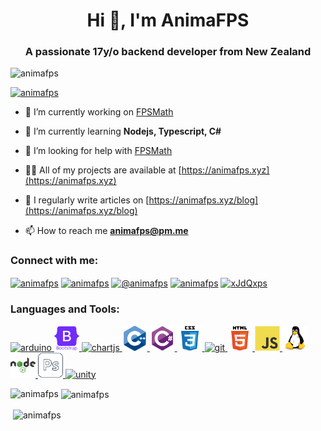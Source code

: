 <h1 align="center">Hi 👋, I'm AnimaFPS</h1>
<h3 align="center">A passionate 17y/o backend developer from New Zealand</h3>

<p align="left"> <img src="https://komarev.com/ghpvc/?username=animafps&label=Profile%20views&color=0e75b6&style=flat-square" alt="animafps" /> </p>

<p align="left"> <a href="https://twitter.com/animafps" target="blank"><img src="https://img.shields.io/twitter/follow/animafps?logo=twitter&style=for-the-badge" alt="animafps" /></a> </p>

- 🔭 I’m currently working on [FPSMath](https://github.com/AnimaFPS/FPSMath)

- 🌱 I’m currently learning **Nodejs, Typescript, C#**

- 🤝 I’m looking for help with [FPSMath](https://github.com/AnimaFPS/FPSMath)

- 👨‍💻 All of my projects are available at [https://animafps.xyz](https://animafps.xyz)

- 📝 I regularly write articles on [https://animafps.xyz/blog](https://animafps.xyz/blog)

- 📫 How to reach me **animafps@pm.me**

<h3 align="left">Connect with me:</h3>
<p align="left">
<a href="https://twitter.com/animafps" target="blank"><img align="center" src="https://cdn.jsdelivr.net/npm/simple-icons@3.0.1/icons/twitter.svg" alt="animafps" height="30" width="40" /></a>
<a href="https://instagram.com/animafps" target="blank"><img align="center" src="https://cdn.jsdelivr.net/npm/simple-icons@3.0.1/icons/instagram.svg" alt="animafps" height="30" width="40" /></a>
<a href="https://medium.com/@animafps" target="blank"><img align="center" src="https://cdn.jsdelivr.net/npm/simple-icons@3.0.1/icons/medium.svg" alt="@animafps" height="30" width="40" /></a>
<a href="https://www.youtube.com/c/animafps" target="blank"><img align="center" src="https://cdn.jsdelivr.net/npm/simple-icons@3.0.1/icons/youtube.svg" alt="animafps" height="30" width="40" /></a>
<a href="https://discord.gg/xJdQxps" target="blank"><img align="center" src="https://cdn.jsdelivr.net/npm/simple-icons@3.0.1/icons/discord.svg" alt="xJdQxps" height="30" width="40" /></a>
</p>

<h3 align="left">Languages and Tools:</h3>
<p align="left"> <a href="https://www.arduino.cc/" target="_blank"> <img src="https://cdn.worldvectorlogo.com/logos/arduino-1.svg" alt="arduino" width="40" height="40"/> </a> <a href="https://getbootstrap.com" target="_blank"> <img src="https://raw.githubusercontent.com/devicons/devicon/master/icons/bootstrap/bootstrap-plain-wordmark.svg" alt="bootstrap" width="40" height="40"/> </a> <a href="https://www.chartjs.org" target="_blank"> <img src="https://www.chartjs.org/media/logo-title.svg" alt="chartjs" width="40" height="40"/> </a> <a href="https://www.w3schools.com/cpp/" target="_blank"> <img src="https://raw.githubusercontent.com/devicons/devicon/master/icons/cplusplus/cplusplus-original.svg" alt="cplusplus" width="40" height="40"/> </a> <a href="https://www.w3schools.com/cs/" target="_blank"> <img src="https://raw.githubusercontent.com/devicons/devicon/master/icons/csharp/csharp-original.svg" alt="csharp" width="40" height="40"/> </a> <a href="https://www.w3schools.com/css/" target="_blank"> <img src="https://raw.githubusercontent.com/devicons/devicon/master/icons/css3/css3-original-wordmark.svg" alt="css3" width="40" height="40"/> </a> <a href="https://git-scm.com/" target="_blank"> <img src="https://www.vectorlogo.zone/logos/git-scm/git-scm-icon.svg" alt="git" width="40" height="40"/> </a> <a href="https://www.w3.org/html/" target="_blank"> <img src="https://raw.githubusercontent.com/devicons/devicon/master/icons/html5/html5-original-wordmark.svg" alt="html5" width="40" height="40"/> </a> <a href="https://developer.mozilla.org/en-US/docs/Web/JavaScript" target="_blank"> <img src="https://raw.githubusercontent.com/devicons/devicon/master/icons/javascript/javascript-original.svg" alt="javascript" width="40" height="40"/> </a> <a href="https://www.linux.org/" target="_blank"> <img src="https://raw.githubusercontent.com/devicons/devicon/master/icons/linux/linux-original.svg" alt="linux" width="40" height="40"/> </a> <a href="https://nodejs.org" target="_blank"> <img src="https://raw.githubusercontent.com/devicons/devicon/master/icons/nodejs/nodejs-original-wordmark.svg" alt="nodejs" width="40" height="40"/> </a> <a href="https://www.photoshop.com/en" target="_blank"> <img src="https://raw.githubusercontent.com/devicons/devicon/master/icons/photoshop/photoshop-line.svg" alt="photoshop" width="40" height="40"/> </a> <a href="https://unity.com/" target="_blank"> <img src="https://www.vectorlogo.zone/logos/unity3d/unity3d-icon.svg" alt="unity" width="40" height="40"/> </a> </p>

<p><img align="left" src="https://github-readme-stats.vercel.app/api/top-langs?username=animafps&show_icons=true&locale=en&layout=compact" alt="animafps" /></p>

<p>&nbsp;<img align="center" src="https://github-readme-stats.vercel.app/api?username=animafps&show_icons=true&locale=en" alt="animafps" /></p>

<p>&nbsp;<img align="center" src="https://github-readme-streak-stats.herokuapp.com/?user=animafps" alt="animafps" /></p>

